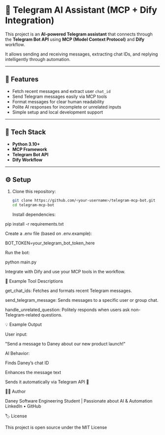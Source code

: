 # 🤖 Telegram AI Assistant (MCP + Dify Integration)

This project is an **AI-powered Telegram assistant** that connects through the **Telegram Bot API** using **MCP (Model Context Protocol)** and **Dify** workflow.

It allows sending and receiving messages, extracting chat IDs, and replying intelligently through automation.

---

## 🚀 Features

- Fetch recent messages and extract user `chat_id`
- Send Telegram messages easily via MCP tools
- Format messages for clear human readability
- Polite AI responses for incomplete or unrelated inputs
- Simple setup and local development support

---

## 🧩 Tech Stack

- **Python 3.10+**
- **MCP Framework**
- **Telegram Bot API**
- **Dify Workflow**

---

## ⚙️ Setup

1. Clone this repository:
   ```bash
   git clone https://github.com/<your-username>/telegram-mcp-bot.git
   cd telegram-mcp-bot
   ```
   Install dependencies:

pip install -r requirements.txt

Create a .env file (based on .env.example):

BOT_TOKEN=your_telegram_bot_token_here

Run the bot:

python main.py

Integrate with Dify and use your MCP tools in the workflow.

🧪 Example Tool Descriptions

get_chat_ids: Fetches and formats recent Telegram messages.

send_telegram_message: Sends messages to a specific user or group chat.

handle_unrelated_question: Politely responds when users ask non-Telegram-related questions.

💡 Example Output

User input:

"Send a message to Daney about our new product launch!"

AI Behavior:

Finds Daney’s chat ID

Enhances the message text

Sends it automatically via Telegram API 🚀

🧑‍💻 Author

Daney
Software Engineering Student | Passionate about AI & Automation
LinkedIn
• GitHub

🏷️ License

This project is open source under the MIT License
